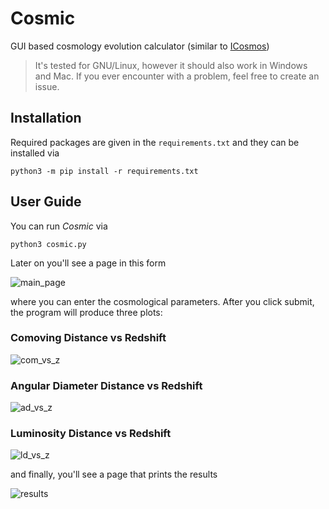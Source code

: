 # Cosmic

GUI based cosmology evolution calculator (similar to [ICosmos](http://www.icosmos.co.uk/index.html))

> It's tested for GNU/Linux, however it should also work in Windows and Mac. If you ever encounter with a problem, feel free to create an issue.

## Installation

Required packages are given in the `requirements.txt` and they can be installed via

    python3 -m pip install -r requirements.txt

## User Guide

You can run *Cosmic* via

    python3 cosmic.py

Later on you'll see a page in this form

![main_page](https://user-images.githubusercontent.com/45866787/212608475-a6ee691c-c644-434e-b7e6-272e3b710b0f.png)

where you can enter the cosmological parameters. After you click submit, the program will produce three plots:

### Comoving Distance vs Redshift

![com_vs_z](https://user-images.githubusercontent.com/45866787/212608534-0d3d0b59-3241-4593-bbe4-40eee29ab09f.png)

### Angular Diameter Distance vs Redshift

![ad_vs_z](https://user-images.githubusercontent.com/45866787/212608544-3d817bd1-cdfe-4b9e-8459-7b94130a8927.png)

### Luminosity Distance vs Redshift

![ld_vs_z](https://user-images.githubusercontent.com/45866787/212608572-c23eda8c-8f6b-449d-9eb6-209115054d64.png)

and finally, you'll see a page that prints the results

![results](https://user-images.githubusercontent.com/45866787/212608596-1839a77d-57c3-42ce-b561-0fdfdc4dd2c3.png)
